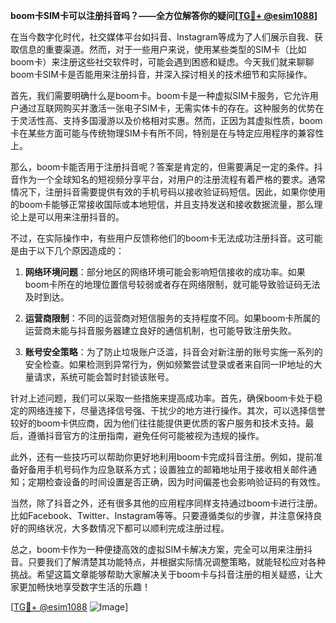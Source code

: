 **boom卡SIM卡可以注册抖音吗？——全方位解答你的疑问[[TG💪+ @esim1088](https://t.me/s/esim1088)]**

在当今数字化时代，社交媒体平台如抖音、Instagram等成为了人们展示自我、获取信息的重要渠道。然而，对于一些用户来说，使用某些类型的SIM卡（比如boom卡）来注册这些社交软件时，可能会遇到困惑和疑虑。今天我们就来聊聊boom卡SIM卡是否能用来注册抖音，并深入探讨相关的技术细节和实际操作。

首先，我们需要明确什么是boom卡。boom卡是一种虚拟SIM卡服务，它允许用户通过互联网购买并激活一张电子SIM卡，无需实体卡的存在。这种服务的优势在于灵活性高、支持多国漫游以及价格相对实惠。然而，正因为其虚拟性质，boom卡在某些方面可能与传统物理SIM卡有所不同，特别是在与特定应用程序的兼容性上。

那么，boom卡能否用于注册抖音呢？答案是肯定的，但需要满足一定的条件。抖音作为一个全球知名的短视频分享平台，对用户的注册流程有着严格的要求。通常情况下，注册抖音需要提供有效的手机号码以接收验证码短信。因此，如果你使用的boom卡能够正常接收国际或本地短信，并且支持发送和接收数据流量，那么理论上是可以用来注册抖音的。

不过，在实际操作中，有些用户反馈称他们的boom卡无法成功注册抖音。这可能是由于以下几个原因造成的：

1. **网络环境问题**：部分地区的网络环境可能会影响短信接收的成功率。如果boom卡所在的地理位置信号较弱或者存在网络限制，就可能导致验证码无法及时到达。
   
2. **运营商限制**：不同的运营商对短信服务的支持程度不同。如果boom卡所属的运营商未能与抖音服务器建立良好的通信机制，也可能导致注册失败。

3. **账号安全策略**：为了防止垃圾账户泛滥，抖音会对新注册的账号实施一系列的安全检查。如果检测到异常行为，例如频繁尝试登录或者来自同一IP地址的大量请求，系统可能会暂时封锁该账号。

针对上述问题，我们可以采取一些措施来提高成功率。首先，确保boom卡处于稳定的网络连接下，尽量选择信号强、干扰少的地方进行操作。其次，可以选择信誉较好的boom卡供应商，因为他们往往能提供更优质的客户服务和技术支持。最后，遵循抖音官方的注册指南，避免任何可能被视为违规的操作。

此外，还有一些技巧可以帮助你更好地利用boom卡完成抖音注册。例如，提前准备好备用手机号码作为应急联系方式；设置独立的邮箱地址用于接收相关邮件通知；定期检查设备的时间设置是否正确，因为时间偏差也会影响验证码的有效性。

当然，除了抖音之外，还有很多其他的应用程序同样支持通过boom卡进行注册。比如Facebook、Twitter、Instagram等等。只要遵循类似的步骤，并注意保持良好的网络状况，大多数情况下都可以顺利完成注册过程。

总之，boom卡作为一种便捷高效的虚拟SIM卡解决方案，完全可以用来注册抖音。只要我们了解清楚其功能特点，并根据实际情况调整策略，就能轻松应对各种挑战。希望这篇文章能够帮助大家解决关于boom卡与抖音注册的相关疑惑，让大家更加畅快地享受数字生活的乐趣！

[[TG💪+ @esim1088](https://t.me/s/esim1088) ![Image](https://i.postimg.cc/4NQfJmqS/Snipaste-2025-05-13-00-14-12.png)]